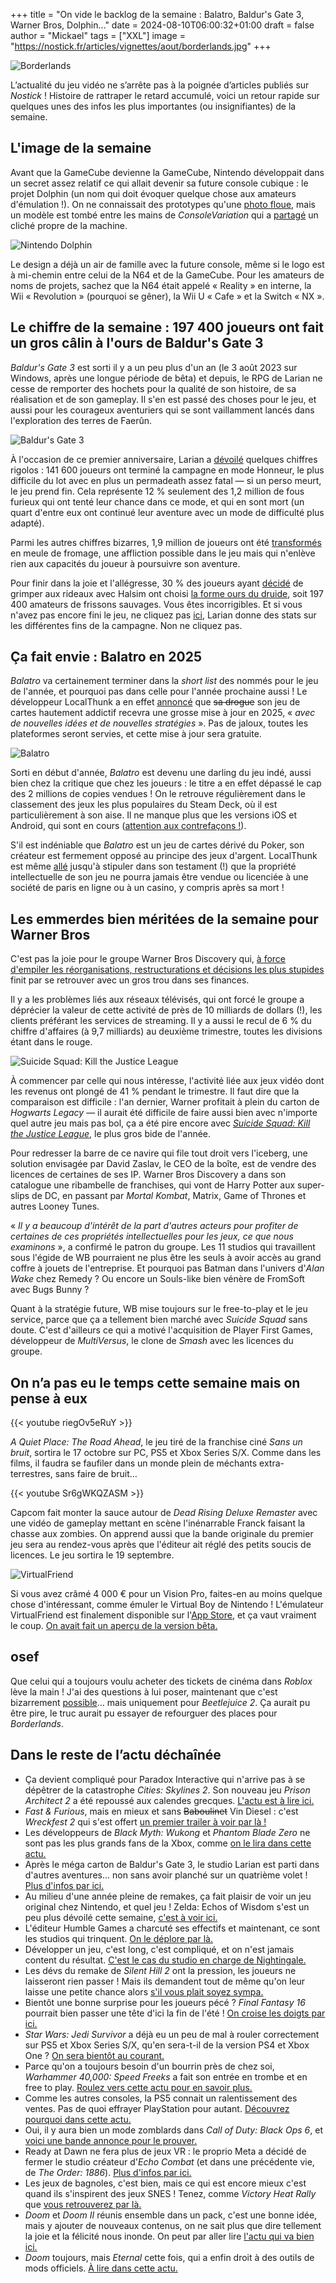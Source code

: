 +++
title = "On vide le backlog de la semaine : Balatro, Baldur's Gate 3, Warner Bros, Dolphin…"
date = 2024-08-10T06:00:32+01:00
draft = false
author = "Mickael"
tags = ["XXL"]
image = "https://nostick.fr/articles/vignettes/aout/borderlands.jpg"
+++

![Borderlands](borderlands.jpg "7 % sur Rottentomatoes.")

L’actualité du jeu vidéo ne s’arrête pas à la poignée d’articles publiés sur *Nostick* ! Histoire de rattraper le retard accumulé, voici un retour rapide sur quelques unes des infos les plus importantes (ou insignifiantes) de la semaine.

## L'image de la semaine

Avant que la GameCube devienne la GameCube, Nintendo développait dans un secret assez relatif ce qui allait devenir sa future console cubique : le projet Dolphin (un nom qui doit évoquer quelque chose aux amateurs d'émulation !). On ne connaissait des prototypes qu'une [photo floue](https://x.com/PaulFelixKelly/status/1820497980744716625), mais un modèle est tombé entre les mains de *ConsoleVariation* qui a [partagé](https://x.com/consolevariant/status/1820489954361016672) un cliché propre de la machine.

![Nintendo Dolphin](nintendo-dolphin.jpg "La Dolphin, c'est comme le Port Salut, c'est marqué dessus.")

Le design a déjà un air de famille avec la future console, même si le logo est à mi-chemin entre celui de la N64 et de la GameCube. Pour les amateurs de noms de projets, sachez que la N64 était appelé « Reality » en interne, la Wii « Revolution » (pourquoi se gêner), la Wii U « Cafe » et la Switch « NX ».

## Le chiffre de la semaine : 197 400 joueurs ont fait un gros câlin à l'ours de Baldur's Gate 3

*Baldur's Gate 3* est sorti il y a un peu plus d'un an (le 3 août 2023 sur Windows, après une longue période de bêta) et depuis, le RPG de Larian ne cesse de remporter des hochets pour la qualité de son histoire, de sa réalisation et de son gameplay. Il s'en est passé des choses pour le jeu, et aussi pour les courageux aventuriers qui se sont vaillamment lancés dans l'exploration des terres de Faerûn.

![Baldur's Gate 3](baldurs-gate-3.jpg "")

À l'occasion de ce premier anniversaire, Larian a [dévoilé](https://x.com/baldursgate3/status/1821187150081356110) quelques chiffres rigolos : 141 600 joueurs ont terminé la campagne en mode Honneur, le plus difficile du lot avec en plus un permadeath assez fatal — si un perso meurt, le jeu prend fin. Cela représente 12 % seulement des 1,2 million de fous furieux qui ont tenté leur chance dans ce mode, et qui en sont mort (un quart d'entre eux ont continué leur aventure avec un mode de difficulté plus adapté).

Parmi les autres chiffres bizarres, 1,9 million de joueurs ont été [transformés](https://x.com/baldursgate3/status/1821186927779004770) en meule de fromage, une affliction possible dans le jeu mais qui n'enlève rien aux capacités du joueur à poursuivre son aventure.

Pour finir dans la joie et l'allégresse, 30 % des joueurs ayant [décidé](https://x.com/baldursgate3/status/1821187589925122366) de grimper aux rideaux avec Halsim ont choisi [la forme ours du druide](https://nostick.fr/articles/2024/juillet/1207-baldurs-gate-3-sexe-ours/), soit 197 400 amateurs de frissons sauvages. Vous êtes incorrigibles. Et si vous n'avez pas encore fini le jeu, ne cliquez pas [ici](https://x.com/baldursgate3/status/1821188332770197871), Larian donne des stats sur les différentes fins de la campagne. Non ne cliquez pas.

## Ça fait envie : Balatro en 2025

*Balatro* va certainement terminer dans la *short list* des nommés pour le jeu de l'année, et pourquoi pas dans celle pour l'année prochaine aussi ! Le développeur LocalThunk a en effet [annoncé](https://x.com/BalatroGame/status/1821184855876804841) que ~~sa drogue~~ son jeu de cartes hautement addictif recevra une grosse mise à jour en 2025, « *avec de nouvelles idées et de nouvelles stratégies* ». Pas de jaloux, toutes les plateformes seront servies, et cette mise à jour sera gratuite.

![Balatro](balatro-2025.jpg "Mais qu'est-ce qui peut bien se cacher derrière les deux autres cartes ?")

Sorti en début d'année, *Balatro* est devenu une darling du jeu indé, aussi bien chez la critique que chez les joueurs : le titre a en effet dépassé le cap des 2 millions de copies vendues ! On le retrouve régulièrement dans le classement des jeux les plus populaires du Steam Deck, où il est particulièrement à son aise. Il ne manque plus que les versions iOS et Android, qui sont en cours ([attention aux contrefaçons !](https://nostick.fr/articles/2024/mai/3105-non-balatro-nest-pas-sur-mobile/)).

S'il est indéniable que *Balatro* est un jeu de cartes dérivé du Poker, son créateur est fermement opposé au principe des jeux d'argent. LocalThunk est même [allé](https://x.com/LocalThunk/status/1820752209765961746) jusqu'à stipuler dans son testament (!) que la propriété intellectuelle de son jeu ne pourra jamais être vendue ou licenciée à une société de paris en ligne ou à un casino, y compris après sa mort !


## Les emmerdes bien méritées de la semaine pour Warner Bros 

C'est pas la joie pour le groupe Warner Bros Discovery qui, [à force d'empiler les réorganisations, restructurations et décisions les plus stupides](https://nostick.fr/articles/2024/mars/warnerbros/) finit par se retrouver avec un gros trou dans ses finances. 

Il y a les problèmes liés aux réseaux télévisés, qui ont forcé le groupe a déprécier la valeur de cette activité de près de 10 milliards de dollars (!), les clients préférant les services de streaming. Il y a aussi le recul de 6 % du chiffre d'affaires (à 9,7 milliards) au deuxième trimestre, toutes les divisions étant dans le rouge.

![Suicide Squad: Kill the Justice League](suicide-squad-1.jpg "Les mauvais chiffres de WB ? Déso pas déso !")

À commencer par celle qui nous intéresse, l'activité liée aux jeux vidéo dont les revenus ont plongé de 41 % pendant le trimestre. Il faut dire que la comparaison est difficile : l'an dernier, Warner profitait à plein du carton de *Hogwarts Legacy* — il aurait été difficile de faire aussi bien avec n'importe quel autre jeu mais pas bol, ça a été pire encore avec [*Suicide Squad: Kill the Justice League*](https://nostick.fr/articles/2024/juillet/1507-test-suicide-squad-kill-the-justice-league/), le plus gros bide de l'année.

Pour redresser la barre de ce navire qui file tout droit vers l'iceberg, une solution envisagée par David Zaslav, le CEO de la boîte, est de vendre des licences de certaines de ses IP. Warner Bros Discovery a dans son catalogue une ribambelle de franchises, qui vont de Harry Potter aux super-slips de DC, en passant par *Mortal Kombat*, Matrix, Game of Thrones et autres Looney Tunes.

« *Il y a beaucoup d'intérêt de la part d'autres acteurs pour profiter de certaines de ces propriétés intellectuelles pour les jeux, ce que nous examinons* », a confirmé le patron du groupe. Les 11 studios qui travaillent sous l'égide de WB pourraient ne plus être les seuls à avoir accès au grand coffre à jouets de l'entreprise. Et pourquoi pas Batman dans l'univers d'*Alan Wake* chez Remedy ? Ou encore un Souls-like bien vénère de FromSoft avec Bugs Bunny ?

Quant à la stratégie future, WB mise toujours sur le free-to-play et le jeu service, parce que ça a tellement bien marché avec *Suicide Squad* sans doute. C'est d'ailleurs ce qui a motivé l'acquisition de Player First Games, développeur de *MultiVersus*, le clone de *Smash* avec les licences du groupe.

## On n’a pas eu le temps cette semaine mais on pense à eux

{{< youtube riegOv5eRuY >}} 

*A Quiet Place: The Road Ahead*, le jeu tiré de la franchise ciné *Sans un bruit*, sortira le 17 octobre sur PC, PS5 et Xbox Series S/X. Comme dans les films, il faudra se faufiler dans un monde plein de méchants extra-terrestres, sans faire de bruit…

{{< youtube Sr6gWKQZASM >}} 

Capcom fait monter la sauce autour de *Dead Rising Deluxe Remaster* avec une vidéo de gameplay mettant en scène l'inénarrable Franck faisant la chasse aux zombies. On apprend aussi que la bande originale du premier jeu sera au rendez-vous après que l'éditeur ait réglé des petits soucis de licences. Le jeu sortira le 19 septembre.

![VirtualFriend](virtualfriend.jpg "")

Si vous avez crâmé 4 000 € pour un Vision Pro, faites-en au moins quelque chose d'intéressant, comme émuler le Virtual Boy de Nintendo ! L'émulateur VirtualFriend est finalement disponible sur l'[App Store](https://apps.apple.com/us/app/virtualfriend-vb-emulator/id6479948317?platform=vision), et ça vaut vraiment le coup. [On avait fait un aperçu de la version bêta.](https://nostick.fr/articles/2024/mai/0205-apercu-de-lemulateur-virtual-boy-pour-apple-vision-pro/)

## osef

Que celui qui a toujours voulu acheter des tickets de cinéma dans *Roblox* lève la main ! J'ai des questions à lui poser, maintenant que c'est bizarrement [possible](https://variety.com/2024/gaming/news/beetlejuice-2-movie-tickets-roblox-virtual-box-office-1236094529/)… mais uniquement pour *Beetlejuice 2*. Ça aurait pu être pire, le truc aurait pu essayer de refourguer des places pour *Borderlands*.

## Dans le reste de l’actu déchaînée

- Ça devient compliqué pour Paradox Interactive qui n'arrive pas à se dépêtrer de la catastrophe *Cities: Skylines 2*. Son nouveau jeu *Prison Architect 2* a été repoussé aux calendes grecques. [L'actu est à lire ici.](https://nostick.fr/articles/2024/aout/0508-prison-architect-2-report-paradox-interactive/)
- *Fast & Furious*, mais en mieux et sans ~~Baboulinet~~ Vin Diesel : c'est *Wreckfest 2* qui s'est offert [un premier trailer à voir par là !](https://nostick.fr/articles/2024/aout/0508-wreckfest-2-thq-nordic/)
- Les développeurs de *Black Myth: Wukong* et *Phantom Blade Zero* ne sont pas les plus grands fans de la Xbox, comme [on le lira dans cette actu.](https://nostick.fr/articles/2024/aout/0508-black-myth-wukong-phantom-blade-zero-xbox/)
- Après le méga carton de Baldur's Gate 3, le studio Larian est parti dans d'autres aventures… non sans avoir planché sur un quatrième volet ! [Plus d'infos par ici.](https://nostick.fr/articles/2024/aout/0508-baldurs-gate-4-larian-developpement/)
- Au milieu d'une année pleine de remakes, ça fait plaisir de voir un jeu original chez Nintendo, et quel jeu ! Zelda: Echos of Wisdom s'est un peu plus dévoilé cette semaine, [c'est à voir ici.](https://nostick.fr/articles/2024/aout/0508-zelda-echoes-of-wisdom-capacites-nintendo/)
- L'éditeur Humble Games a charcuté ses effectifs et maintenant, ce sont les studios qui trinquent. [On le déplore par là.](https://nostick.fr/articles/2024/aout/0608-chute-humble-games-bo-path-of-the-teal-lotus/)
- Développer un jeu, c'est long, c'est compliqué, et on n'est jamais content du résultat. [C'est le cas du studio en charge de Nightingale.](https://nostick.fr/articles/2024/aout/0608-nightingale-inflexion-developpeur-pas-content/)
- Les dévs du remake de *Silent Hill 2* ont la pression, les joueurs ne laisseront rien passer ! Mais ils demandent tout de même qu'on leur laisse une petite chance alors [s'il vous plait soyez sympa.](https://nostick.fr/articles/2024/aout/0708-silent-hill-2-developpeurs-donnez-chance/)
- Bientôt une bonne surprise pour les joueurs pécé ? *Final Fantasy 16* pourrait bien passer une tête d'ici la fin de l'été ! [On croise les doigts par ici.](https://nostick.fr/articles/2024/aout/0708-ff16-pc-ne-devrait-plus-trop-tarder/)
- *Star Wars: Jedi Survivor* a déjà eu un peu de mal à rouler correctement sur PS5 et Xbox Series S/X, qu'en sera-t-il de la version PS4 et Xbox One ? [On sera bientôt au courant.](https://nostick.fr/articles/2024/aout/0708-star-wars-jedi-survivor-ps4-xbox-one/)
- Parce qu'on a toujours besoin d'un bourrin près de chez soi, *Warhammer 40,000: Speed Freeks* a fait son entrée en trombe et en free to play. [Roulez vers cette actu pour en savoir plus.](https://nostick.fr/articles/2024/aout/0708-warhammer-40000-speed-freeks-bourrin-courses/)
- Comme les autres consoles, la PS5 connait un ralentissement des ventes. Pas de quoi effrayer PlayStation pour autant. [Découvrez pourquoi dans cette actu.](https://nostick.fr/articles/2024/aout/0708-ventes-ps5-playstation-q1-2024/)
- Oui, il y aura bien un mode zomblards dans *Call of Duty: Black Ops 6*, et [voici une bande annonce pour le prouver.](https://nostick.fr/articles/2024/aout/0708-call-of-duty-black-ops-6-mode-zombie/)
- Ready at Dawn ne fera plus de jeux VR : le proprio Meta a décidé de fermer le studio créateur d'*Echo Combat* (et dans une précédente vie, de *The Order: 1886*). [Plus d'infos par ici.](https://nostick.fr/articles/2024/aout/0808-meta-ferme-ready-at-dawn/)
- Les jeux de bagnoles, c'est bien, mais ce qui est encore mieux c'est quand ils s'inspirent des jeux SNES ! Tenez, comme *Victory Heat Rally* que [vous retrouverez par là.](https://nostick.fr/articles/2024/aout/0808-victory-heat-rally-viendra-faire-crisser-les-pneus/)
- *Doom* et *Doom II* réunis ensemble dans un pack, c'est une bonne idée, mais y ajouter de nouveaux contenus, on ne sait plus que dire tellement la joie et la félicité nous inonde. On peut par aller lire [l'actu qui va bien ici.](https://nostick.fr/articles/2024/aout/0808-doom-reunion-nouveautes/)
- *Doom* toujours, mais *Eternal* cette fois, qui a enfin droit à des outils de mods officiels. [À lire dans cette actu.](https://nostick.fr/articles/2024/aout/0908-doom-eternal-mod-officiel/)
